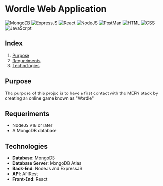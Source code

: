 # Wordle Web Application
![MongoDB](https://img.shields.io/badge/MongoDB-4EA94B?style=for-the-badge&logo=mongodb&logoColor=white)
![ExpressJS](https://img.shields.io/badge/Express%20js-000000?style=for-the-badge&logo=express&logoColor=white)
![React](https://img.shields.io/badge/React-20232A?style=for-the-badge&logo=react&logoColor=61DAFB)
![NodeJS](https://img.shields.io/badge/Node%20js-339933?style=for-the-badge&logo=nodedotjs&logoColor=white)
![PostMan](https://img.shields.io/badge/Postman-FF6C37?style=for-the-badge&logo=Postman&logoColor=white)
![HTML](https://img.shields.io/badge/HTML5-E34F26?style=for-the-badge&logo=html5&logoColor=white)
![CSS](https://img.shields.io/badge/CSS3-1572B6?style=for-the-badge&logo=css3&logoColor=white)
![JavaScript](https://img.shields.io/badge/JavaScript-323330?style=for-the-badge&logo=javascript&logoColor=F7DF1E)
## Index
1. [Purpose](#purpose)
1. [Requeriments](#requeriments)
1. [Technologies](#technologies)

<a name="purpose"></a>
## Purpose
The purpose of this projec is to have a first contact with the MERN stack by creating an online game known as "Wordle"
<a name="requeriments"></a>
## Requeriments
- NodeJS v18 or later
- A MongoDB database
<a name="technologies"></a>
## Technologies
- **Database**: MongoDB
- **Database Server**: MongoDB Atlas
- **Back-End**: NodeJs and ExpressJS
- **API**: APIRest
- **Front-End**: React